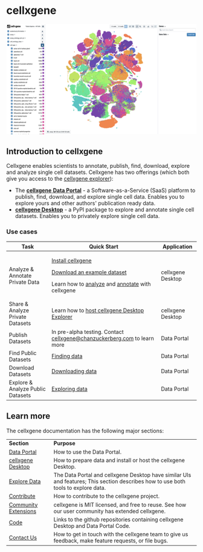 # cellxgene

![cellxgene explorer](<.gitbook/assets/image (12).png>)

## Introduction to cellxgene

Cellxgene enables scientists to annotate, publish, find, download, explore and analyze single cell datasets. Cellxgene has two offerings (which both give you access to the [cellxgene explorer](explorer/tutorials.md)):

* The [**cellxgene** **Data Portal**](https://cellxgene.cziscience.com) - a Software-as-a-Service (SaaS) platform to publish, find, download, and explore single cell data. Enables you to explore yours and other authors' publication ready data.
* [**cellxgene Desktop**](https://github.com/chanzuckerberg/cellxgene) - a PyPI package to explore and annotate single cell datasets. Enables you to privately explore single cell data.

### Use cases

| Task                              | Quick Start                                                                                                                                                                                                                                                                           | Application       |
| --------------------------------- | ------------------------------------------------------------------------------------------------------------------------------------------------------------------------------------------------------------------------------------------------------------------------------------- | ----------------- |
| Analyze & Annotate Private Data   | <p><a href="desktop/install.md">Install cellxgene</a></p><p><a href="portal/data-portal.md#download">Download an example dataset</a></p><p>Learn how to <a href="explore-data/explorer-tutorials.md">analyze</a> and <a href="desktop/annotations.md">annotate</a> with cellxgene</p> | cellxgene Desktop |
| Share & Analyze Private Datasets  | Learn how to [host cellxgene Desktop Explorer](desktop/self-hosting/)                                                                                                                                                                                                                 | cellxgene Desktop |
| Publish Datasets                  | In pre-alpha testing. Contact [cellxgene@chanzuckerberg.com](mailto:cellxgene@chanzuckerberg.com) to learn more                                                                                                                                                                       | Data Portal       |
| Find Public Datasets              | [Finding data](portal/data-portal.md#find-data)                                                                                                                                                                                                                                       | Data Portal       |
| Download Datasets                 | [Downloading data](portal/data-portal.md#download-data)                                                                                                                                                                                                                               | Data Portal       |
| Explore & Analyze Public Datasets | [Exploring data](portal/data-portal.md#explore-data)                                                                                                                                                                                                                                  | Data Portal       |

## Learn more

The cellxgene documentation has the following major sections:

|                                                 |                                                                                                                                    |
| ----------------------------------------------- | ---------------------------------------------------------------------------------------------------------------------------------- |
| **Section**                                     | **Purpose**                                                                                                                        |
| [Data Portal](portal/data-portal.md)            | How to use the Data Portal.                                                                                                        |
| [cellxgene Desktop](desktop/quick-start.md)     | How to prepare data and install or host the cellxgene Desktop.                                                                     |
| [Explore Data](explorer/tutorials.md)           | The Data Portal and cellxgene Desktop have similar UIs and features; This section describes how to use both tools to explore data. |
| [Contribute](contribute.md)                     | How to contribute to the cellxgene project.                                                                                        |
| [Community Extensions](community-extensions.md) | cellxgene is MIT licensed, and free to reuse. See how our user community has extended cellxgene.                                   |
| [Code](code.md)                                 | Links to the github repositories containing cellxgene Desktop and Data Portal Code.                                                |
| [Contact Us](contact-us.md)                     | How to get in touch with the cellxgene team to give us feedback, make feature requests, or file bugs.                              |
